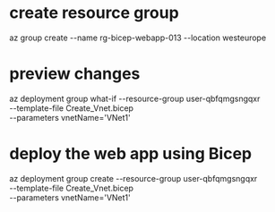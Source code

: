 # create resource group
az group create --name rg-bicep-webapp-013 --location westeurope

# preview changes
az deployment group what-if --resource-group user-qbfqmgsngqxr \
   --template-file Create_Vnet.bicep \
   --parameters vnetName='VNet1'

# deploy the web app using Bicep
az deployment group create --resource-group user-qbfqmgsngqxr \
   --template-file Create_Vnet.bicep \
   --parameters vnetName='VNet1'